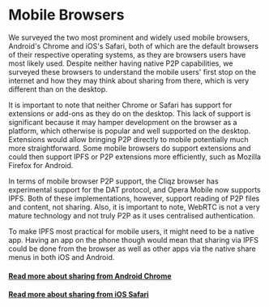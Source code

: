 # Mobile Browsers

We surveyed the two most prominent and widely used mobile browsers, Android's Chrome and iOS's Safari, both of which are the default browsers of their respective operating systems, as they are browsers users have most likely used. Despite neither having native P2P capabilities, we surveyed these browsers to understand the mobile users' first stop on the internet and how they may think about sharing from there, which is very different than on the desktop.

‌It is important to note that neither Chrome or Safari has support for extensions or add-ons as they do on the desktop. This lack of support is significant because it may hamper development on the browser as a platform, which otherwise is popular and well supported on the desktop. Extensions would allow bringing P2P directly to mobile potentially much more straightforward. ‌Some mobile browsers do support extensions and could then support IPFS or P2P extensions more efficiently, such as Mozilla Firefox for Android.

In terms of mobile browser P2P support, the Cliqz browser has experimental support for the DAT protocol, and Opera Mobile now supports IPFS. Both of these implementations, however, support reading of P2P files and content, not sharing. Also, it is important to note, WebRTC is not a very mature technology and not truly P2P as it uses centralised authentication.

‌To make IPFS most practical for mobile users, it might need to be a native app. Having an app on the phone though would mean that sharing via IPFS could be done from the browser as well as other apps via the native share menus in both iOS and Android.

#### [Read more about sharing from Android Chrome](android-chrome.md)

#### [Read more about sharing from iOS Safari](ios-safari.md)

